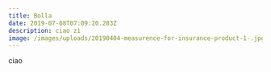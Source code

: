 ```yaml
---
title: Bolla
date: 2019-07-08T07:09:20.283Z
description: ciao zì
image: /images/uploads/20190404-measurence-for-insurance-product-1-.jpg
---
```

ciao

